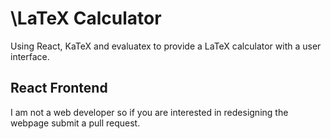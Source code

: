 # \LaTeX Calculator

Using React, KaTeX and evaluatex to provide a LaTeX calculator with a user interface.

## React Frontend

I am not a web developer so if you are interested in redesigning the webpage submit a pull request.

